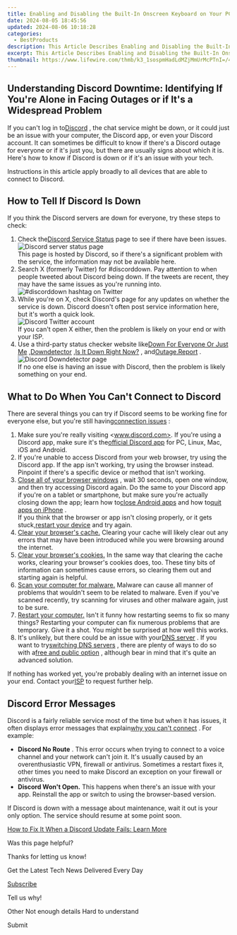 ```yaml
---
title: Enabling and Disabling the Built-In Onscreen Keyboard on Your PC Running Windows nT
date: 2024-08-05 18:45:56
updated: 2024-08-06 10:18:28
categories:
  - BestProducts
description: This Article Describes Enabling and Disabling the Built-In Onscreen Keyboard on Your PC Running Windows nT
excerpt: This Article Describes Enabling and Disabling the Built-In Onscreen Keyboard on Your PC Running Windows nT
thumbnail: https://www.lifewire.com/thmb/k3_1sospmHadLdMZjMmUrMcPTnI=/400x300/filters:no_upscale():max_bytes(150000):strip_icc():format(webp)/onscreenkeyboard-dd97f80a21e044c787a4b85783b2d842.jpg
---
```


## Understanding Discord Downtime: Identifying If You're Alone in Facing Outages or if It's a Widespread Problem
 If you can't log in to[Discord](https://www.lifewire.com/discord-4174046) , the chat service might be down, or it could just be an issue with your computer, the Discord app, or even your Discord account. It can sometimes be difficult to know if there's a Discord outage for everyone or if it's just you, but there are usually signs about which it is. Here's how to know if Discord is down or if it's an issue with your tech.

 Instructions in this article apply broadly to all devices that are able to connect to Discord.

## How to Tell If Discord Is Down

 If you think the Discord servers are down for everyone, try these steps to check:

1. Check the[Discord Service Status](https://status.discord.com) page to see if there have been issues.  
![Discord server status page](https://www.lifewire.com/thmb/yFSV49MklrykNCgZ93liSe1qZt0=/1500x0/filters:no_upscale():max_bytes(150000):strip_icc():format(webp)/is-discord-down-or-is-it-just-you-50256951-64f18a956bac488899f2b478d1c286a9.jpg)  
 This page is hosted by Discord, so if there's a significant problem with the service, the information may not be available here.
2. Search X (formerly Twitter) for #discorddown. Pay attention to when people tweeted about Discord being down. If the tweets are recent, they may have the same issues as you're running into.  
![#discorddown hashtag on Twitter](https://www.lifewire.com/thmb/VTkvVzzWtl2q1P78ZIep47rwOBo=/1500x0/filters:no_upscale():max_bytes(150000):strip_icc():format(webp)/is-discord-down-or-is-it-just-you-50256952-c360b9c4c6d64c2e8214179b37a1931a.jpg)
3. While you're on X, check Discord's page for any updates on whether the service is down. Discord doesn't often post service information here, but it's worth a quick look.  
![Discord Twitter account](https://www.lifewire.com/thmb/duH1jCzJjaIdBXNdYvzfWT2dzjk=/1500x0/filters:no_upscale():max_bytes(150000):strip_icc():format(webp)/is-discord-down-or-is-it-just-you-50256953-0ac75f448e784f739501c218e70589b5.jpg)  
 If you can't open X either, then the problem is likely on your end or with your ISP.
4. Use a third-party status checker website like[Down For Everyone Or Just Me](https://downforeveryoneorjustme.com/discord) ,[Downdetector](https://downdetector.com/status/discord/) ,[Is It Down Right Now?](https://www.isitdownrightnow.com/discord.com.html) , and[Outage.Report](https://outage.report/discord) .  
![Discord Downdetector page](https://www.lifewire.com/thmb/Dkbd1Gn7UxOCVbebPQPG9QuzVpQ=/1500x0/filters:no_upscale():max_bytes(150000):strip_icc():format(webp)/is-discord-down-or-is-it-just-you-50256954-e47fef8c259d4a9d805e652ae722fcbd.jpg)  
 If no one else is having an issue with Discord, then the problem is likely something on your end.

## What to Do When You Can't Connect to Discord

 There are several things you can try if Discord seems to be working fine for everyone else, but you're still having[connection issues](https://www.lifewire.com/fix-connection-issues-discord-5086484) :

1. Make sure you're really visiting <www.discord.com>. If you're using a Discord app, make sure it's the[official Discord app](https://discord.com/download) for PC, Linux, Mac, iOS and Android.
2. If you're unable to access Discord from your web browser, try using the Discord app. If the app isn't working, try using the browser instead. Pinpoint if there's a specific device or method that isn't working.
3. [Close all of your browser windows](https://www.lifewire.com/close-all-tabs-computer-android-browsers-4173831) , wait 30 seconds, open one window, and then try accessing Discord again. Do the same to your Discord app if you're on a tablet or smartphone, but make sure you're actually closing down the app; learn how to[close Android apps](https://www.lifewire.com/close-apps-on-android-4164116) and how to[quit apps on iPhone](https://www.lifewire.com/quit-apps-on-iphone-2000287) .  
 If you think that the browser or app isn't closing properly, or it gets stuck,[restart your device](https://www.lifewire.com/why-does-restarting-seem-to-fix-most-computer-problems-2624569) and try again.
4. [Clear your browser's cache.](https://www.lifewire.com/how-to-clear-cache-2617980) Clearing your cache will likely clear out any errors that may have been introduced while you were browsing around the internet.
5. [Clear your browser's cookies.](https://www.lifewire.com/how-to-delete-cookies-2617981) In the same way that clearing the cache works, clearing your browser's cookies does, too. These tiny bits of information can sometimes cause errors, so clearing them out and starting again is helpful.
6. [Scan your computer for malware.](https://www.lifewire.com/properly-scan-your-computer-for-viruses-and-other-malware-2624526) Malware can cause all manner of problems that wouldn't seem to be related to malware. Even if you've scanned recently, try scanning for viruses and other malware again, just to be sure.
7. [Restart your computer.](https://www.lifewire.com/how-to-reboot-a-computer-2624568) Isn't it funny how restarting seems to fix so many things? Restarting your computer can fix numerous problems that are temporary. Give it a shot. You might be surprised at how well this works.
8. It's unlikely, but there could be an issue with your[DNS server](https://www.lifewire.com/what-is-a-dns-server-2625854) . If you want to try[switching DNS servers](https://www.lifewire.com/how-to-change-dns-server-settings-2617979) , there are plenty of ways to do so with a[free and public option](https://www.lifewire.com/free-and-public-dns-servers-2626062) , although bear in mind that it's quite an advanced solution.

 If nothing has worked yet, you're probably dealing with an internet issue on your end. Contact your[ISP](https://www.lifewire.com/internet-service-provider-isp-2625924) to request further help.

## Discord Error Messages

 Discord is a fairly reliable service most of the time but when it has issues, it often displays error messages that explain[why you can't connect](https://www.lifewire.com/fix-it-when-discord-wont-open-5076489) . For example:

* **Discord No Route** . This error occurs when trying to connect to a voice channel and your network can't join it. It's usually caused by an overenthusiastic VPN, firewall or antivirus. Sometimes a restart fixes it, other times you need to make Discord an exception on your firewall or antivirus.
* **Discord Won't Open.** This happens when there's an issue with your app. Reinstall the app or switch to using the browser-based version.

 If Discord is down with a message about maintenance, wait it out is your only option. The service should resume at some point soon.

[How to Fix It When a Discord Update Fails: Learn More](https://www.lifewire.com/fix-failed-discord-update-5080924)

Was this page helpful?

Thanks for letting us know!

 Get the Latest Tech News Delivered Every Day

[Subscribe](https://www.lifewire.com/#)

Tell us why!

 Other  Not enough details  Hard to understand

 Submit

<ins class="adsbygoogle"
     style="display:block"
     data-ad-format="autorelaxed"
     data-ad-client="ca-pub-7571918770474297"
     data-ad-slot="1223367746"></ins>



<ins class="adsbygoogle"
     style="display:block"
     data-ad-client="ca-pub-7571918770474297"
     data-ad-slot="8358498916"
     data-ad-format="auto"
     data-full-width-responsive="true"></ins>
